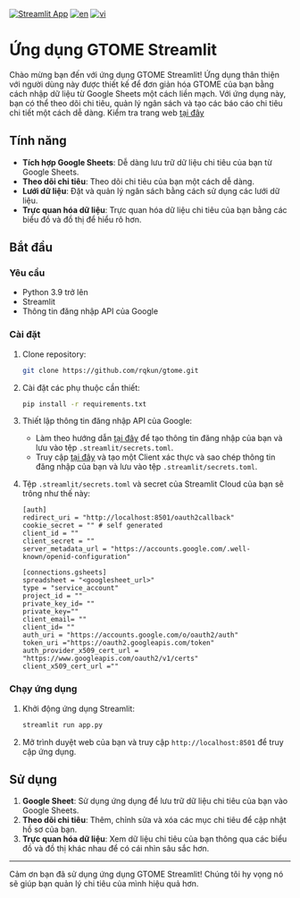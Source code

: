 [![Streamlit App](https://static.streamlit.io/badges/streamlit_badge_black_white.svg)](https://rqkun-gtome.streamlit.app/)
[![en](https://img.shields.io/badge/lang-en-red.svg)](https://github.com/rqkun/gtome/blob/main/readme.md)
[![vi](https://img.shields.io/badge/lang-vn-yellow.svg)](https://github.com/rqkun/gtome/blob/main/readme_vn.md)

# Ứng dụng GTOME Streamlit

Chào mừng bạn đến với ứng dụng GTOME Streamlit! Ứng dụng thân thiện với người dùng này được thiết kế để đơn giản hóa GTOME của bạn bằng cách nhập dữ liệu từ Google Sheets một cách liền mạch. Với ứng dụng này, bạn có thể theo dõi chi tiêu, quản lý ngân sách và tạo các báo cáo chi tiêu chi tiết một cách dễ dàng.
Kiểm tra trang web [tại đây](https://rqkun-gtome.streamlit.app/)
## Tính năng

- **Tích hợp Google Sheets**: Dễ dàng lưu trữ dữ liệu chi tiêu của bạn từ Google Sheets.
- **Theo dõi chi tiêu**: Theo dõi chi tiêu của bạn một cách dễ dàng.
- **Lưới dữ liệu**: Đặt và quản lý ngân sách bằng cách sử dụng các lưới dữ liệu.
- **Trực quan hóa dữ liệu**: Trực quan hóa dữ liệu chi tiêu của bạn bằng các biểu đồ và đồ thị để hiểu rõ hơn.

## Bắt đầu

### Yêu cầu

- Python 3.9 trở lên
- Streamlit
- Thông tin đăng nhập API của Google

### Cài đặt

1. Clone repository:
    ```sh
    git clone https://github.com/rqkun/gtome.git
    ```

2. Cài đặt các phụ thuộc cần thiết:
    ```sh
    pip install -r requirements.txt
    ```

3. Thiết lập thông tin đăng nhập API của Google:
    - Làm theo hướng dẫn [tại đây](https://github.com/streamlit/gsheets-connection?tab=readme-ov-file#service-account--crud-example) để tạo thông tin đăng nhập của bạn và lưu vào tệp `.streamlit/secrets.toml`.
    - Truy cập [tại đây](https://console.cloud.google.com/) và tạo một Client xác thực và sao chép thông tin đăng nhập của bạn và lưu vào tệp `.streamlit/secrets.toml`.

4. Tệp `.streamlit/secrets.toml` và secret của Streamlit Cloud của bạn sẽ trông như thế này:
    ```
    [auth]
    redirect_uri = "http://localhost:8501/oauth2callback"
    cookie_secret = "" # self generated
    client_id = ""
    client_secret = ""
    server_metadata_url = "https://accounts.google.com/.well-known/openid-configuration"

    [connections.gsheets]
    spreadsheet = "<googlesheet_url>"
    type = "service_account"
    project_id = ""
    private_key_id= ""
    private_key=""
    client_email= ""
    client_id= ""
    auth_uri = "https://accounts.google.com/o/oauth2/auth"
    token_uri ="https://oauth2.googleapis.com/token"
    auth_provider_x509_cert_url = "https://www.googleapis.com/oauth2/v1/certs"
    client_x509_cert_url =""
    ```
### Chạy ứng dụng

1. Khởi động ứng dụng Streamlit:
    ```sh
    streamlit run app.py
    ```

2. Mở trình duyệt web của bạn và truy cập `http://localhost:8501` để truy cập ứng dụng.

## Sử dụng

1. **Google Sheet**: Sử dụng ứng dụng để lưu trữ dữ liệu chi tiêu của bạn vào Google Sheets.
2. **Theo dõi chi tiêu**: Thêm, chỉnh sửa và xóa các mục chi tiêu để cập nhật hồ sơ của bạn.
3. **Trực quan hóa dữ liệu**: Xem dữ liệu chi tiêu của bạn thông qua các biểu đồ và đồ thị khác nhau để có cái nhìn sâu sắc hơn.

---

Cảm ơn bạn đã sử dụng ứng dụng GTOME Streamlit! Chúng tôi hy vọng nó sẽ giúp bạn quản lý chi tiêu của mình hiệu quả hơn.